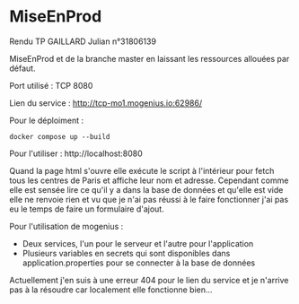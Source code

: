 # MiseEnProd

Rendu TP GAILLARD Julian n°31806139

MiseEnProd et de la branche master en laissant les ressources allouées par défaut. 

Port utilisé : TCP 8080

Lien du service : http://tcp-mo1.mogenius.io:62986/

Pour le déploiment : 

``` docker compose up --build ```

Pour l'utiliser : http://localhost:8080

Quand la page html s'ouvre elle exécute le script à l'intérieur pour fetch tous les centres de Paris et affiche leur nom et adresse. Cependant 
comme elle est sensée lire ce qu'il y a dans la base de données et qu'elle est vide elle ne renvoie rien et vu que je n'ai pas réussi à le faire 
fonctionner j'ai pas eu le temps de faire un formulaire d'ajout. 

Pour l'utilisation de mogenius : 

- Deux services, l'un pour le serveur et l'autre pour l'application 
- Plusieurs variables en secrets qui sont disponibles dans application.properties pour se connecter à la base de données 

Actuellement j'en suis à une erreur 404 pour le lien du service et je n'arrive pas à la résoudre car localement elle fonctionne bien...

